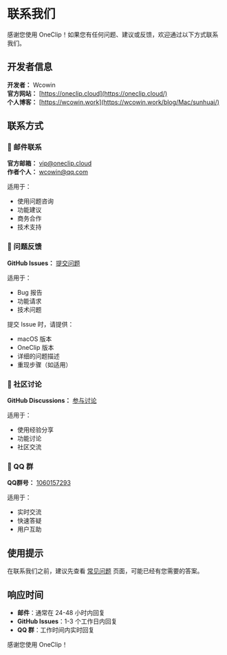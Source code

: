 # 联系我们

感谢您使用 OneClip！如果您有任何问题、建议或反馈，欢迎通过以下方式联系我们。

## 开发者信息

**开发者：** Wcowin  
**官方网站：** [https://oneclip.cloud](https://oneclip.cloud/)  
**个人博客：** [https://wcowin.work](https://wcowin.work/blog/Mac/sunhuai/)

## 联系方式

### 📧 邮件联系

**官方邮箱：** [vip@oneclip.cloud](mailto:vip@oneclip.cloud)  
**作者个人：** [wcowin@qq.com](mailto:wcowin@qq.com)

适用于：

- 使用问题咨询
- 功能建议
- 商务合作
- 技术支持

### 🐛 问题反馈

**GitHub Issues：** [提交问题](https://github.com/Wcowin/OneClip/issues)

适用于：

- Bug 报告
- 功能请求
- 技术问题

提交 Issue 时，请提供：

- macOS 版本
- OneClip 版本
- 详细的问题描述
- 重现步骤（如适用）

### 💬 社区讨论

**GitHub Discussions：** [参与讨论](https://github.com/Wcowin/OneClip/discussions)

适用于：

- 使用经验分享
- 功能讨论
- 社区交流

### 👥 QQ 群

**QQ群号：** [1060157293](https://qm.qq.com/q/ckSQ6MXgLm)

适用于：

- 实时交流
- 快速答疑
- 用户互助

## 使用提示

在联系我们之前，建议先查看 [常见问题](../help/faq.md) 页面，可能已经有您需要的答案。

## 响应时间

- **邮件**：通常在 24-48 小时内回复
- **GitHub Issues**：1-3 个工作日内回复
- **QQ 群**：工作时间内实时回复

感谢您使用 OneClip！